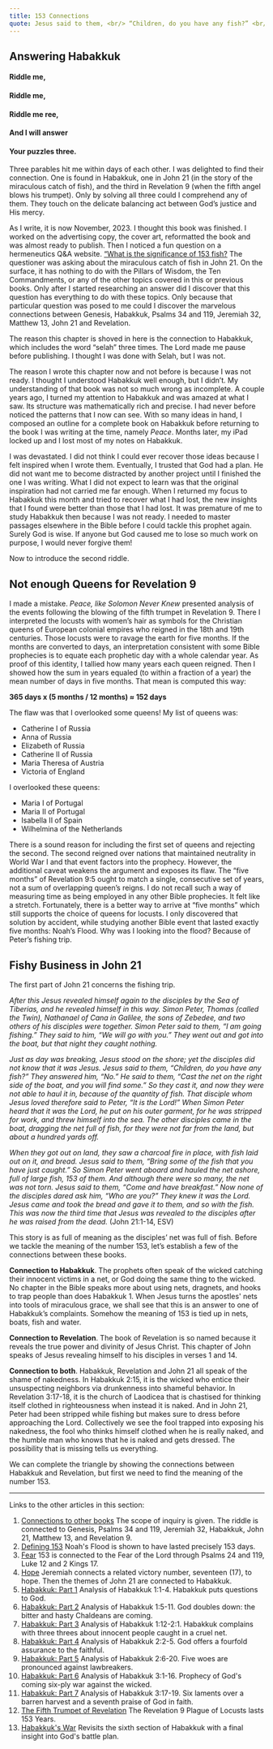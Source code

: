 ```yaml
---
title: 153 Connections
quote: Jesus said to them, <br/> “Children, do you have any fish?” <br/> - John 21:5a
---
```

## Answering Habakkuk

#### Riddle me,
#### Riddle me,
#### Riddle me ree,
#### And I will answer
#### Your puzzles three.

Three parables hit me within days of each other. I was delighted to find their connection. One is found in Habakkuk, one in John 21 (in the story of the miraculous catch of fish), and the third in Revelation 9 (when the fifth angel blows his trumpet). Only by solving all three could I comprehend any of them. They touch on the delicate balancing act between God’s justice and His mercy.

As I write, it is now November, 2023. I thought this book was finished. I worked on the advertising copy, the cover art, reformatted the book and was almost ready to publish. Then I noticed a fun question on a hermeneutics Q&A website. [“What is the significance  of 153 fish?](https://hermeneutics.stackexchange.com/questions/890/what-is-the-significance-of-153-fish) The questioner was asking about the miraculous catch of fish in John 21. On the surface, it has nothing to do with the Pillars of Wisdom, the Ten Commandments, or any of the other topics covered in this or previous books. Only after I started researching an answer did I discover that this question has everything to do with these topics. Only because that particular question was posed to me could I discover the marvelous connections between Genesis, Habakkuk, Psalms 34 and 119, Jeremiah 32, Matthew 13, John 21 and Revelation. 

The reason this chapter is shoved in here is the connection to Habakkuk, which includes the word “selah” three times. The Lord made me pause before publishing. I thought I was done with Selah, but I was not.

The reason I wrote this chapter now and not before is because I was not ready. I thought I understood Habakkuk well enough, but I didn’t. My understanding of that book was not so much wrong as incomplete. A couple years ago, I turned my attention to Habakkuk and was amazed at what I saw. Its structure was mathematically rich and precise. I had never before noticed the patterns that I now can see. With so many ideas in hand, I composed an outline for a complete book on Habakkuk before returning to the book I was writing at the time, namely *Peace*. Months later, my iPad locked up and I lost most of my notes on Habakkuk. 

I was devastated. I did not think I could ever recover those ideas because I felt inspired when I wrote them. Eventually, I trusted that God had a plan. He did not want me to become distracted by another project until I finished the one I was writing. What I did not expect to learn was that the original inspiration had not carried me far enough. When I returned my focus to Habakkuk this month and tried to recover what I had lost, the new insights that I found were better than those that I had lost. It was premature of me to study Habakkuk then because I was not ready. I needed to master passages elsewhere in the Bible before I could tackle this prophet again. Surely God is wise. If anyone but God caused me to lose so much work on purpose, I would never forgive them!

Now to introduce the second riddle.

## Not enough Queens for Revelation 9

I made a mistake. *Peace, like Solomon Never Knew* presented analysis of the events following the blowing of the fifth trumpet in Revelation 9. There I interpreted the locusts with women’s hair as symbols for the Christian queens of European colonial empires who reigned in the 18th and 19th centuries. Those locusts were to ravage the earth for five months. If the months are converted to days, an interpretation consistent with some Bible prophecies is to equate each prophetic day with a whole calendar year. As proof of this identity, I tallied how many years each queen reigned. Then I showed how the sum in years equaled (to within a fraction of a year) the mean number of days in five months. That mean is computed this way:

**365 days x (5 months / 12 months) ≈ 152 days**

The flaw was that I overlooked some queens! My list of queens was:

  - Catherine I of Russia
  - Anna of Russia
  - Elizabeth of Russia
  - Catherine II of Russia
  - Maria Theresa of Austria
  - Victoria of England

I overlooked these queens:

  - Maria I of Portugal 
  - Maria II of Portugal 
  - Isabella II of Spain
  - Wilhelmina of the Netherlands

There is a sound reason for including the first set of queens and rejecting the second. The second reigned over nations that maintained neutrality in World War I and that event factors into the prophecy. However, the additional caveat weakens the argument and exposes its flaw. The “five months” of Revelation 9:5 ought to match a single, consecutive set of years, not a sum of overlapping queen’s reigns. I do not recall such a way of measuring time as being employed in any other Bible prophecies. It felt like a stretch. Fortunately, there is a better way to arrive at “five months” which still supports the choice of queens for locusts. I only discovered that solution by accident, while studying another Bible event that lasted exactly five months: Noah’s Flood. Why was I looking into the flood? Because of Peter’s fishing trip.

## Fishy Business in John 21

The first part of John 21 concerns the fishing trip.

*After this Jesus revealed himself again to the disciples by the Sea of Tiberias, and he revealed himself in this way. Simon Peter, Thomas (called the Twin), Nathanael of Cana in Galilee, the sons of Zebedee, and two others of his disciples were together. Simon Peter said to them, “I am going fishing.” They said to him, “We will go with you.” They went out and got into the boat, but that night they caught nothing.*

*Just as day was breaking, Jesus stood on the shore; yet the disciples did not know that it was Jesus. Jesus said to them, “Children, do you have any fish?” They answered him, “No.” He said to them, “Cast the net on the right side of the boat, and you will find some.” So they cast it, and now they were not able to haul it in, because of the quantity of fish. That disciple whom Jesus loved therefore said to Peter, “It is the Lord!” When Simon Peter heard that it was the Lord, he put on his outer garment, for he was stripped for work, and threw himself into the sea. The other disciples came in the boat, dragging the net full of fish, for they were not far from the land, but about a hundred yards off.*

*When they got out on land, they saw a charcoal fire in place, with fish laid out on it, and bread. Jesus said to them, “Bring some of the fish that you have just caught.” So Simon Peter went aboard and hauled the net ashore, full of large fish, 153 of them. And although there were so many, the net was not torn. Jesus said to them, “Come and have breakfast.” Now none of the disciples dared ask him, “Who are you?” They knew it was the Lord. Jesus came and took the bread and gave it to them, and so with the fish. This was now the third time that Jesus was revealed to the disciples after he was raised from the dead.*
(John 21:1-14, ESV)

This story is as full of meaning as the disciples’ net was full of fish. Before we tackle the meaning of the number 153, let’s establish a few of the connections between these books.

**Connection to Habakkuk**. The prophets often speak of the wicked catching their innocent victims in a net, or God doing the same thing to the wicked. No chapter in the Bible speaks more about using nets, dragnets, and hooks to trap people than does Habakkuk 1. When Jesus turns the apostles' nets into tools of miraculous grace, we shall see that this is an answer to one of Habakkuk’s complaints. Somehow the meaning of 153 is tied up in nets, boats, fish and water. 

**Connection to Revelation**. The book of Revelation is so named because it reveals the true power and divinity of Jesus Christ. This chapter of John speaks of Jesus revealing himself to his disciples in verses 1 and 14.

**Connection to both**. Habakkuk, Revelation and John 21 all speak of the shame of nakedness. In Habakkuk 2:15, it is the wicked who entice their unsuspecting neighbors via drunkenness into shameful behavior. In Revelation 3:17-18, it is the church of Laodicea that is chastised for thinking itself clothed in righteousness when instead it is naked. And in John 21, Peter had been stripped while fishing but makes sure to dress before approaching the Lord. Collectively we see the fool trapped into exposing his nakedness, the fool who thinks himself clothed when he is really naked, and the humble man who knows that he is naked and gets dressed. The possibility that is missing tells us everything.

We can complete the triangle by showing the connections between Habakkuk and Revelation, but first we need to find the meaning of the number 153.

<hr>

Links to the other articles in this section:

  1. [Connections to other books](153-connections.html) The scope of inquiry is given. The riddle is connected to Genesis, Psalms 34 and 119, Jeremiah 32, Habakkuk, John 21,  Matthew 13, and Revelation 9. 
  2. [Defining 153](defining-153.html) Noah's Flood is shown to have lasted precisely 153 days.
  3. [Fear](153-and-fear.html) 153 is connected to the Fear of the Lord through Psalms 24 and 119, Luke 12 and 2 Kings 17.
  4. [Hope](153-and-hope.html) Jeremiah connects a related victory number, seventeen (17), to hope. Then the themes of John 21 are connected to Habakkuk.
  5. [Habakkuk: Part 1](habakkuk-part-1.html) Analysis of Habakkuk 1:1-4. Habakkuk puts questions to God.
  6. [Habakkuk: Part 2](habakkuk-part-2.html) Analysis of Habakkuk 1:5-11. God doubles down: the bitter and hasty Chaldeans are coming.
  7. [Habakkuk: Part 3](habakkuk-part-3.html) Analysis of Habakkuk 1:12-2:1. Habakkuk complains with three threes about innocent people caught in a cruel net.
  8. [Habakkuk: Part 4](habakkuk-part-4.html) Analysis of Habakkuk 2:2-5. God offers a fourfold assurance to the faithful.
  9. [Habakkuk: Part 5](habakkuk-part-5.html) Analysis of Habakkuk 2:6-20. Five woes are pronounced against lawbreakers.
  10. [Habakkuk: Part 6](habakkuk-part-6.html) Analysis of Habakkuk 3:1-16. Prophecy of God's coming six-ply war against the wicked.
  11. [Habakkuk: Part 7](habakkuk-part-7.html) Analysis of Habakkuk 3:17-19. Six laments over a barren harvest and a seventh praise of God in faith.
  12. [The Fifth Trumpet of Revelation](153-and-the-fifth-trumpet.html) The Revelation 9 Plague of Locusts lasts 153 Years.
  13. [Habakkuk's War](habakkuk-s-war.html) Revisits the sixth section of Habakkuk with a final insight into God's battle plan.
  

